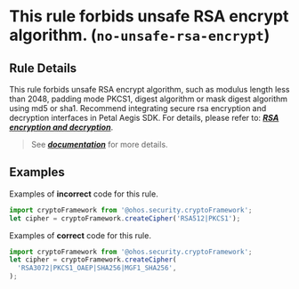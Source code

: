 # This rule forbids unsafe RSA encrypt algorithm. (`no-unsafe-rsa-encrypt`)

## Rule Details

This rule forbids unsafe RSA encrypt algorithm, such as modulus length less than 2048, padding mode PKCS1,
digest algorithm or mask digest algorithm using md5 or sha1. Recommend integrating secure rsa encryption and
decryption interfaces in Petal Aegis SDK. For details, please refer to: [**_RSA encryption and decryption_**](https://developer.huawei.com/consumer/cn/doc/AppGallery-connect-Guides/aegis-encryption-and-decryption-asymmetric-0000001907932453#section1925912512).

> See [**_documentation_**](https://developer.huawei.com/consumer/{{region}}/doc/harmonyos-guides-{{apiVersion}}/ide_no-unsafe-rsa-encrypt-{{apiVersion}}) for more details.

## Examples

Examples of **incorrect** code for this rule.

```ts
import cryptoFramework from '@ohos.security.cryptoFramework';
let cipher = cryptoFramework.createCipher('RSA512|PKCS1');
```

Examples of **correct** code for this rule.

```ts
import cryptoFramework from '@ohos.security.cryptoFramework';
let cipher = cryptoFramework.createCipher(
  'RSA3072|PKCS1_OAEP|SHA256|MGF1_SHA256',
);
```
